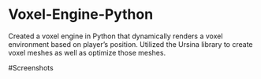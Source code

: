 # Voxel-Engine-Python
Created a voxel engine in Python that dynamically renders a voxel environment based on player’s position. Utilized the Ursina library to create voxel meshes as well as optimize those meshes.

#Screenshots

